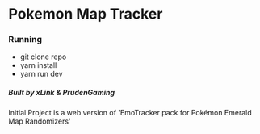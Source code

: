 # Pokemon Map Tracker

### Running
- git clone repo
- yarn install
- yarn run dev

##### Built by xLink & PrudenGaming
Initial Project is a web version of 'EmoTracker pack for Pokémon Emerald Map Randomizers'
